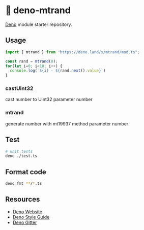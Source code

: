 # 🦕 deno-mtrand

[Deno](https://deno.land) module starter repository.

## Usage

```typescript
import { mtrand } from "https://deno.land/x/mtrand/mod.ts";

const rand = mtrand(0);
for(let i=0; i<10; i++) {
  console.log(`${i} - ${rand.next().value}`)
}
```

### castUint32
cast number to Uint32
parameter number

### mtrand
generate number with mt19937 method
parameter number

## Test

```bash
# unit tests
deno ./test.ts
```

## Format code

```bash
deno fmt **/*.ts
```

## Resources

- [Deno Website](https://deno.land)
- [Deno Style Guide](https://github.com/denoland/deno/blob/master/docs/contributing/style_guide.md)
- [Deno Gitter](https://gitter.im/denolife/Lobby)
